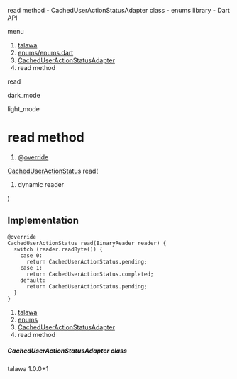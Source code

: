 




read method - CachedUserActionStatusAdapter class - enums library - Dart API







menu

1. [talawa](../../index.html)
2. [enums/enums.dart](../../file-___home_harshil_Desktop_open-source_palisadoes_talawa_lib_enums_enums/)
3. [CachedUserActionStatusAdapter](../../file-___home_harshil_Desktop_open-source_palisadoes_talawa_lib_enums_enums/CachedUserActionStatusAdapter-class.html)
4. read method

read


dark\_mode

light\_mode




# read method


1. @[override](https://api.flutter.dev/flutter/dart-core/override-constant.html)

[CachedUserActionStatus](../../file-___home_harshil_Desktop_open-source_palisadoes_talawa_lib_enums_enums/CachedUserActionStatus.html)
read(

1. dynamic reader

)

## Implementation

```
@override
CachedUserActionStatus read(BinaryReader reader) {
  switch (reader.readByte()) {
    case 0:
      return CachedUserActionStatus.pending;
    case 1:
      return CachedUserActionStatus.completed;
    default:
      return CachedUserActionStatus.pending;
  }
}
```

 


1. [talawa](../../index.html)
2. [enums](../../file-___home_harshil_Desktop_open-source_palisadoes_talawa_lib_enums_enums/)
3. [CachedUserActionStatusAdapter](../../file-___home_harshil_Desktop_open-source_palisadoes_talawa_lib_enums_enums/CachedUserActionStatusAdapter-class.html)
4. read method

##### CachedUserActionStatusAdapter class





talawa
1.0.0+1






